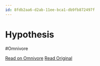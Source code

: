 ```yaml
---
id: 8fdb2aa6-d2ab-11ee-bca1-db9fb872497f
---
```


# Hypothesis
#Omnivore

[Read on Omnivore](https://omnivore.app/me/hypothesis-18dd882fa79)
[Read Original](https://hypothes.is/a/ECkX5tKmEe6LBUN2BdRbyA)

